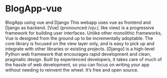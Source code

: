 # BlogApp-vue
BlogApp  using vue and Django
This webapp uses vue as frontend and Django as backend.
[Vue] (pronounced /vjuː/, like view) is a progressive framework for building user interfaces. Unlike other monolithic frameworks, 
Vue is designed from the ground up to be incrementally adoptable. 
The core library is focused on the view layer only, and is easy to pick up and integrate with other libraries or existing projects.
[Django] is a high-level Python web framework that encourages rapid development and clean, pragmatic design. Built by experienced developers,
it takes care of much of the hassle of web development, 
so you can focus on writing your app without needing to reinvent the wheel. It’s free and open source.
